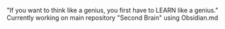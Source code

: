 "If you want to think like a genius, you first have to LEARN like a genius."
Currently working on main repository "Second Brain" using Obsidian.md
